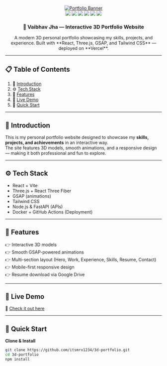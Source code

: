 <div align="center">
  <br />
    <a href="https://your-deployed-link.vercel.app" target="_blank">
      <img src="public/images/readme.png" alt="Portfolio Banner">
    </a>
  <br />

  <div>
    <img src="https://img.shields.io/badge/-React-61DBFB?style=for-the-badge&logo=react&logoColor=black" />
    <img src="https://img.shields.io/badge/-Next.js-000000?style=for-the-badge&logo=next.js&logoColor=white" />
    <img src="https://img.shields.io/badge/-Tailwind_CSS-38B2AC?style=for-the-badge&logo=tailwind-css&logoColor=white" />
    <img src="https://img.shields.io/badge/-Node.js-339933?style=for-the-badge&logo=node.js&logoColor=white" />
    <img src="https://img.shields.io/badge/-FastAPI-009688?style=for-the-badge&logo=fastapi&logoColor=white" />
    <img src="https://img.shields.io/badge/-Docker-2496ED?style=for-the-badge&logo=docker&logoColor=white" />
  </div>

  <h3 align="center">🚀 Vaibhav Jha — Interactive 3D Portfolio Website</h3>

   <div align="center">
     A modern 3D personal portfolio showcasing my skills, projects, and experience.  
     Built with **React, Three.js, GSAP, and Tailwind CSS** — deployed on **Vercel**.
    </div>
</div>

---

## 📋 Table of Contents

1. 🤖 [Introduction](#introduction)  
2. ⚙️ [Tech Stack](#tech-stack)  
3. 🔋 [Features](#features)  
4. 🚀 [Live Demo](#live-demo)  
5. 🤸 [Quick Start](#quick-start)  

---

## 🤖 Introduction
This is my personal portfolio website designed to showcase my **skills, projects, and achievements** in an interactive way.  
The site features 3D models, smooth animations, and a responsive design — making it both professional and fun to explore.  

---

## ⚙️ Tech Stack
- React + Vite  
- Three.js + React Three Fiber  
- GSAP (animations)  
- Tailwind CSS  
- Node.js & FastAPI (APIs)  
- Docker + GitHub Actions (Deployment)  

---

## 🔋 Features
👉 Interactive 3D models  
👉 Smooth GSAP-powered animations  
👉 Multi-section layout (Hero, Work, Experience, Skills, Resume, Contact)  
👉 Mobile-first responsive design  
👉 Resume download via Google Drive  

---

## 🚀 Live Demo
🔗 [Check it out here](https://your-deployed-link.vercel.app)  

---

## 🤸 Quick Start

**Clone & Install**
```bash
git clone https://github.com/itsmrx1234/3d-portfolio.git
cd 3d-portfolio
npm install
